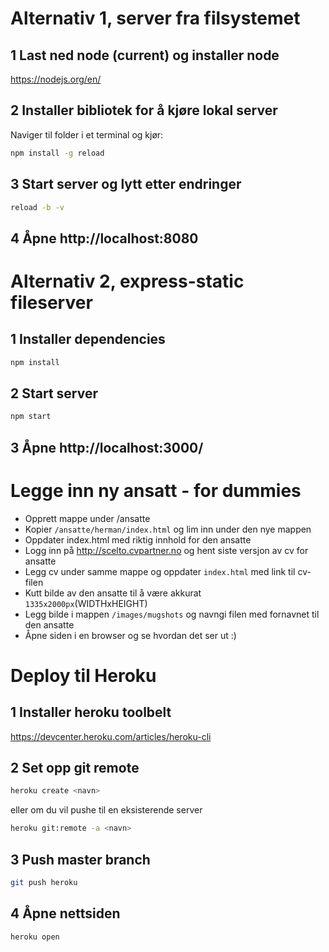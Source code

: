# Alternativ 1, server fra filsystemet

## 1 Last ned node (current) og installer node
https://nodejs.org/en/

## 2 Installer bibliotek for å kjøre lokal server
Naviger til folder i et terminal og kjør:
```bash
npm install -g reload
```

## 3 Start server og lytt etter endringer
```bash
reload -b -v
```

## 4 Åpne http://localhost:8080

# Alternativ 2, express-static fileserver

## 1 Installer dependencies
```bash
npm install
```

## 2 Start server
```bash
npm start
```

## 3 Åpne http://localhost:3000/

# Legge inn ny ansatt - for dummies
* Opprett mappe under /ansatte
* Kopier `/ansatte/herman/index.html` og lim inn under den nye mappen
* Oppdater index.html med riktig innhold for den ansatte
* Logg inn på http://scelto.cvpartner.no og hent siste versjon av cv for ansatte
* Legg cv under samme mappe og oppdater `index.html` med link til cv-filen
* Kutt bilde av den ansatte til å være akkurat `1335x2000px`(WIDTHxHEIGHT)
* Legg bilde i mappen `/images/mugshots` og navngi filen med fornavnet til den ansatte
* Åpne siden i en browser og se hvordan det ser ut :)

# Deploy til Heroku

## 1 Installer heroku toolbelt
https://devcenter.heroku.com/articles/heroku-cli

## 2 Set opp git remote
```bash
heroku create <navn>
```
eller om du vil pushe til en eksisterende server
```bash
heroku git:remote -a <navn>
```

## 3 Push master branch
```bash
git push heroku
```

## 4 Åpne nettsiden
```bash
heroku open
```
